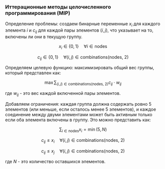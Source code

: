 ### Иттерационные методы целочисленного программирования (MIP)

Определение проблемы: создаем бинарные переменные $x_i$ для каждого элемента $i$ и $c_{ij}$ для каждой пары элементов $(i, j)$, что указывает на то, включены ли они в текущую группу. 

$$x_i \in \{0, 1\} \quad \forall i \in \text{{nodes}}$$

$$c_{ij} \in \{0, 1\} \quad \forall (i, j) \in \text{{combinations(nodes, 2)}}$$


Определяем целевую функцию: максимизировать общий вес группы, который представлен как:

$$\max \sum_{(i,j) \in \text{{combinations(nodes, 2)}}} c_{ij} \cdot w_{ij}$$



где $w_{ij}$ - это вес каждой включенной пары элементов.

Добавляем ограничения: каждая группа должна содержать ровно 5 элементов (или меньше, если осталось менее 5 элементов), и каждое соединение между двуми элементами может быть активным только если оба элемента включены в группу. Это можно представить как:

$$\sum_{i \in \text{{nodes}}} x_i = \min(5, N)$$


$$c_{ij} \leq x_i \quad \forall (i, j) \in \text{{combinations(nodes, 2)}}$$

$$c_{ij} \leq x_j \quad \forall (i, j) \in \text{{combinations(nodes, 2)}}$$


где $N$ - это количество оставшихся элементов.
